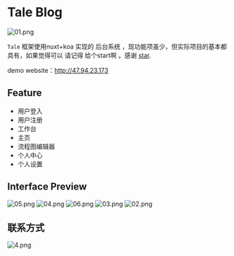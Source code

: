 # Tale Blog

![01.png](https://github.com/forestxieCode/static/blob/master/vue-koa/01.png?raw=true)


`Tale` 框架使用nuxt+koa 实现的 后台系统 ，现功能项虽少，但实际项目的基本都具有，如果觉得可以 请记得 给个start啊 。感谢 [star]((https://github.com/forestxieCode/vue-koa)).

demo website：http://47.94.23.173

## Feature  

+ 用户登入
+ 用户注册
+ 工作台
+ 主页
+ 流程图编辑器
+ 个人中心
+ 个人设置

## Interface Preview

![05.png](https://i.loli.net/2020/02/08/tR7w6Y5j93zDAFW.png)
![04.png](https://i.loli.net/2020/02/08/pcElwaGknYSQVH3.png)
![06.png](https://i.loli.net/2020/02/08/fz87bm3HFLviXar.png)
![03.png](https://i.loli.net/2020/02/08/HnEpFwz3UYPkI9L.png)
![02.png](https://i.loli.net/2020/02/08/k7DExZ8LgBSalhp.png)

## 联系方式

![4.png](https://i.loli.net/2020/02/08/am8QfhD7cloTXyI.png)
